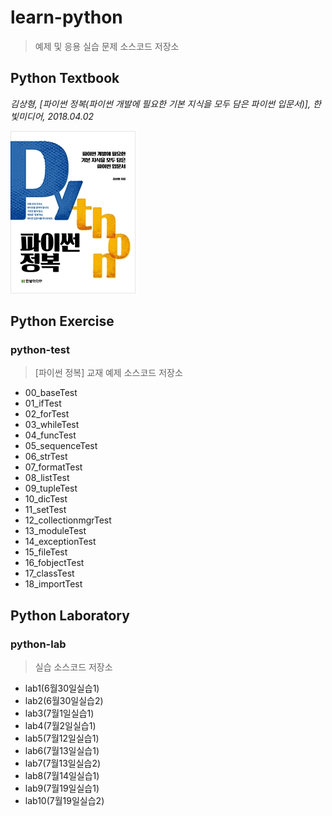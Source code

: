 # learn-python

> 예제 및 응용 실습 문제 소스코드 저장소

## Python Textbook

*김상형, [파이썬 정복(파이썬 개발에 필요한 기본 지식을 모두 담은 파이썬 입문서)], 한빛미디어, 2018.04.02*

![image-20210715133216532](md-images/image-20210715133216532.png)



## Python Exercise

### python-test

> [파이썬 정복] 교재 예제 소스코드 저장소

* 00_baseTest
* 01_ifTest
* 02_forTest
* 03_whileTest
* 04_funcTest
* 05_sequenceTest
* 06_strTest
* 07_formatTest
* 08_listTest
* 09_tupleTest
* 10_dicTest
* 11_setTest
* 12_collectionmgrTest
* 13_moduleTest
* 14_exceptionTest
* 15_fileTest
* 16_fobjectTest
* 17_classTest
* 18_importTest



## Python Laboratory

### python-lab

> 실습 소스코드 저장소

* lab1(6월30일실습1)
* lab2(6월30일실습2)
* lab3(7월1일실습1)
* lab4(7월2일실습1)
* lab5(7월12일실습1)
* lab6(7월13일실습1)
* lab7(7월13일실습2)
* lab8(7월14일실습1)
* lab9(7월19일실습1)
* lab10(7월19일실습2)